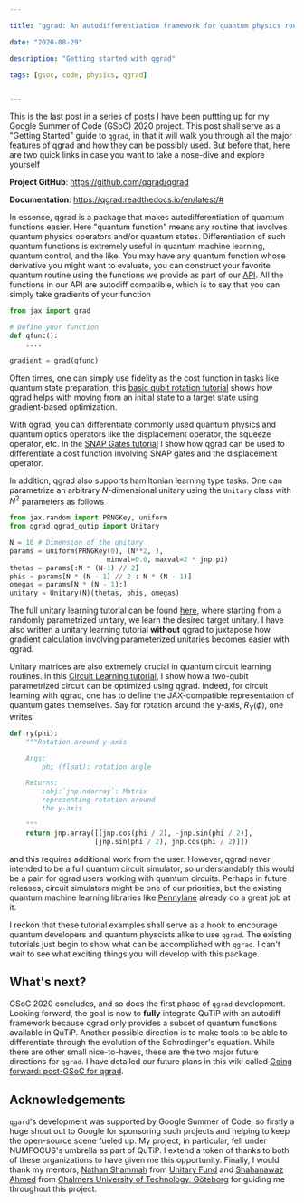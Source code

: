```yaml
---

title: "qgrad: An autodifferentiation framework for quantum physics routines"

date: "2020-08-29"

description: "Getting started with qgrad"

tags: [gsoc, code, physics, qgrad]


---
```




This is the last post in a series of posts I have been puttting up
for my Google Summer of Code (GSoC) 2020 project. This post shall 
serve as a "Getting Started" guide to `qgrad`, in that it will walk
you through all the major features of qgrad and how they can be possibly
used. But before that, here are two quick links in case you 
want to take a nose-dive and explore yourself

**Project GitHub**: https://github.com/qgrad/qgrad

**Documentation**: https://qgrad.readthedocs.io/en/latest/#

In essence, qgrad is a package that makes autodifferentiation of 
quantum functions easier. Here "quantum function" means any
routine that involves quantum physics operators and/or
quantum states. Differentiation of such 
quantum functions is extremely useful in quantum 
machine learning, quantum control, and the like.
You may have any quantum function whose
derivative you might want to evaluate, you can construct your 
favorite quantum routine using the functions we provide as part of
our [API](https://qgrad.readthedocs.io/en/latest/api.html).
All the functions in our API are autodiff compatible, which is to 
say that you can simply take gradients of your function

```python
from jax import grad

# Define your function
def qfunc():
    ....

gradient = grad(qfunc)
```

Often times, one can simply use fidelity as the cost function
in tasks like quantum state preparation, this
[basic qubit rotation tutorial](https://qgrad.readthedocs.io/en/latest/Qubit_Rotation.html)
shows how
qgrad helps with moving from an initial state to a 
target state using gradient-based optimization.

With qgrad, you can differentiate commonly used quantum physics
and quantum optics 
operators like the displacement operator, the squeeze operator, 
etc. In the 
[SNAP Gates tutorial](https://qgrad.readthedocs.io/en/latest/SNAP_gates.html)
I show how qgrad can be used to differentiate a 
cost function involving SNAP gates 
and the displacement operator.


In addition, qgrad also supports hamiltonian learning type
tasks. One can
parametrize an arbitrary $N$-dimensional
unitary using the `Unitary` class
with $N^2$ parameters as follows

```python
from jax.random import PRNGKey, uniform
from qgrad.qgrad_qutip import Unitary

N = 10 # Dimension of the unitary
params = uniform(PRNGKey(0), (N**2, ),
                        minval=0.0, maxval=2 * jnp.pi)
thetas = params[:N * (N-1) // 2]
phis = params[N * (N - 1) // 2 : N * (N - 1)]
omegas = params[N * (N - 1):]
unitary = Unitary(N)(thetas, phis, omegas)
```

The full unitary learning tutorial 
can be found [here](https://qgrad.readthedocs.io/en/latest/Unitary-Learning-qgrad.html), 
where starting from a randomly parametrized unitary, we learn the desired
target unitary. 
I have also written a 
unitary learning tutorial **without** 
qgrad to juxtapose how gradient calculation
involving parameterized unitaries becomes easier
with qgrad.

Unitary matrices are also extremely crucial in quantum circuit 
learning routines. In this [Circuit Learning tutorial](https://qgrad.readthedocs.io/en/latest/Circuit-Learning.html), I show how
a two-qubit parametrized circuit can be optimized using 
qgrad. Indeed, for circuit learning with qgrad, one 
has to define the JAX-compatible representation of quantum
gates themselves. Say for rotation around 
the y-axis, $R_{Y}(\phi)$, one writes

```python
def ry(phi):
    """Rotation around y-axis

    Args:
        phi (float): rotation angle

    Returns:
        :obj:`jnp.ndarray`: Matrix
        representing rotation around
        the y-axis

    """
    return jnp.array([[jnp.cos(phi / 2), -jnp.sin(phi / 2)],
                     [jnp.sin(phi / 2), jnp.cos(phi / 2)]])
```

and this requires additional work from the user. 
However, qgrad never intended to be a full
quantum circuit simulator, so understandably this would
be a pain for qgrad users working with quantum circuits. Perhaps
in future releases, circuit simulators might be one of
our priorities, but the existing quantum machine learning 
libraries like [Pennylane](https://pennylane.ai/) already
do a great job at it.

I reckon that these tutorial examples shall serve 
as a hook to encourage quantum developers and 
quantum physcists alike to use `qgrad`. The
existing tutorials just begin to show what
can be accomplished with `qgrad`. I can't
wait to see what exciting things you will develop
with this package.

## What's next?

GSoC 2020 concludes, and so does the first phase of
`qgrad` development. Looking
forward, the goal is now to **fully** integrate
QuTiP with an autodiff framework because qgrad
only provides a subset of quantum functions 
available in QuTiP. Another possible direction
is to make tools to be able to differentiate
through the evolution of the Schrodinger's equation.
While there are other small nice-to-haves, these
are the two major future directions for `qgrad`.
I have detailed our future plans in this wiki called
[Going forward: post-GSoC for qgrad](https://github.com/qgrad/qgrad/wiki/Going-forward:-post-GSoC-for-qgrad).


## Acknowledgements

`qgard`'s development was supported by Google Summer of 
Code, so firstly a huge shout out to Google for sponsoring 
such projects and helping to keep the open-source scene
fueled up. My project, in particular, fell under
NUMFOCUS's umbrella as part of QuTiP. I extend a token
of thanks to both of these organizations to
have given me this opportunity. Finally, I would thank 
my mentors, [Nathan Shammah](https://nathanshammah.com/)
from [Unitary Fund](https://unitary.fund/)
and [Shahanawaz Ahmed](http://sahmed.in/) 
from [Chalmers University of Technology, Göteborg](https://www.chalmers.se/en/Pages/default.aspx)
for guiding 
me throughout this project.